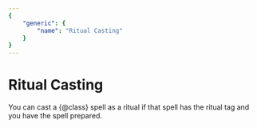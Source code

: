 ```yaml
---
{
	"generic": {
		"name": "Ritual Casting"
	}
}
---
```

# Ritual Casting
You can cast a {@class} spell as a ritual if that spell has the ritual tag and you have the spell prepared.
